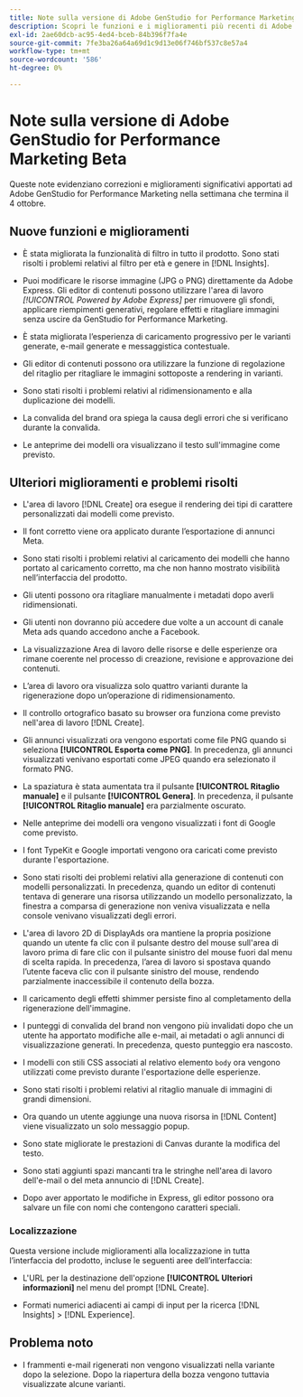 ```yaml
---
title: Note sulla versione di Adobe GenStudio for Performance Marketing Beta
description: Scopri le funzioni e i miglioramenti più recenti di Adobe GenStudio for Performance Marketing.
exl-id: 2ae60dcb-ac95-4ed4-bceb-84b396f7fa4e
source-git-commit: 7fe3ba26a64a69d1c9d13e06f746bf537c8e57a4
workflow-type: tm+mt
source-wordcount: '586'
ht-degree: 0%

---
```


# Note sulla versione di Adobe GenStudio for Performance Marketing Beta

Queste note evidenziano correzioni e miglioramenti significativi apportati ad Adobe GenStudio for Performance Marketing nella settimana che termina il 4 ottobre.

## Nuove funzioni e miglioramenti

* È stata migliorata la funzionalità di filtro in tutto il prodotto. Sono stati risolti i problemi relativi al filtro per età e genere in [!DNL Insights].  <!-- GS-1198 -->

* Puoi modificare le risorse immagine (JPG o PNG) direttamente da Adobe Express. Gli editor di contenuti possono utilizzare l&#39;area di lavoro _[!UICONTROL Powered by Adobe Express]_ per rimuovere gli sfondi, applicare riempimenti generativi, regolare effetti e ritagliare immagini senza uscire da GenStudio for Performance Marketing. <!-- GS-4615 -->

* È stata migliorata l’esperienza di caricamento progressivo per le varianti generate, e-mail generate e messaggistica contestuale. <!-- GS-4651 3062-->

* Gli editor di contenuti possono ora utilizzare la funzione di regolazione del ritaglio per ritagliare le immagini sottoposte a rendering in varianti. <!-- GS-2342 -->

* Sono stati risolti i problemi relativi al ridimensionamento e alla duplicazione dei modelli. <!-- GS-4895 -->

* La convalida del brand ora spiega la causa degli errori che si verificano durante la convalida.

* Le anteprime dei modelli ora visualizzano il testo sull&#39;immagine come previsto. <!-- GS-5917 -->

## Ulteriori miglioramenti e problemi risolti

* L&#39;area di lavoro [!DNL Create] ora esegue il rendering dei tipi di carattere personalizzati dai modelli come previsto. <!-- GS-3415 -->

* Il font corretto viene ora applicato durante l’esportazione di annunci Meta. <!-- GS-5875 -->

* Sono stati risolti i problemi relativi al caricamento dei modelli che hanno portato al caricamento corretto, ma che non hanno mostrato visibilità nell’interfaccia del prodotto. <!-- GS-4815 5650-->

* Gli utenti possono ora ritagliare manualmente i metadati dopo averli ridimensionati. <!-- GS-5871 -->

* Gli utenti non dovranno più accedere due volte a un account di canale Meta ads quando accedono anche a Facebook. <!-- GS-3009 -->

* La visualizzazione Area di lavoro delle risorse e delle esperienze ora rimane coerente nel processo di creazione, revisione e approvazione dei contenuti. <!-- GS-5877 -->

* L’area di lavoro ora visualizza solo quattro varianti durante la rigenerazione dopo un’operazione di ridimensionamento. <!-- GS-5869 -->

* Il controllo ortografico basato su browser ora funziona come previsto nell&#39;area di lavoro [!DNL Create]. <!-- GS-5760 -->

* Gli annunci visualizzati ora vengono esportati come file PNG quando si seleziona **[!UICONTROL Esporta come PNG]**. In precedenza, gli annunci visualizzati venivano esportati come JPEG quando era selezionato il formato PNG. <!-- GS-5545 -->

* La spaziatura è stata aumentata tra il pulsante **[!UICONTROL Ritaglio manuale]** e il pulsante **[!UICONTROL Genera]**. In precedenza, il pulsante **[!UICONTROL Ritaglio manuale]** era parzialmente oscurato. <!-- GS-6084 -->

* Nelle anteprime dei modelli ora vengono visualizzati i font di Google come previsto. <!-- GS-5946 -->

* I font TypeKit e Google importati vengono ora caricati come previsto durante l&#39;esportazione. <!-- GS-5948 -->

* Sono stati risolti dei problemi relativi alla generazione di contenuti con modelli personalizzati. In precedenza, quando un editor di contenuti tentava di generare una risorsa utilizzando un modello personalizzato, la finestra a comparsa di generazione non veniva visualizzata e nella console venivano visualizzati degli errori. <!-- GS-5262 -->

* L&#39;area di lavoro 2D di DisplayAds ora mantiene la propria posizione quando un utente fa clic con il pulsante destro del mouse sull&#39;area di lavoro prima di fare clic con il pulsante sinistro del mouse fuori dal menu di scelta rapida. In precedenza, l’area di lavoro si spostava quando l’utente faceva clic con il pulsante sinistro del mouse, rendendo parzialmente inaccessibile il contenuto della bozza.  <!-- GS-5687 -->

* Il caricamento degli effetti shimmer persiste fino al completamento della rigenerazione dell&#39;immagine.  <!-- GS-5811 -->

* I punteggi di convalida del brand non vengono più invalidati dopo che un utente ha apportato modifiche alle e-mail, ai metadati o agli annunci di visualizzazione generati. In precedenza, questo punteggio era nascosto. <!-- GS-5379 -->

* I modelli con stili CSS associati al relativo elemento `body` ora vengono utilizzati come previsto durante l&#39;esportazione delle esperienze. <!-- GS-5947 -->

* Sono stati risolti i problemi relativi al ritaglio manuale di immagini di grandi dimensioni. <!-- GS-6039 -->

* Ora quando un utente aggiunge una nuova risorsa in [!DNL Content] viene visualizzato un solo messaggio popup. <!-- GS-5020 -->

* Sono state migliorate le prestazioni di Canvas durante la modifica del testo.  <!-- GS-5118 -->

* Sono stati aggiunti spazi mancanti tra le stringhe nell&#39;area di lavoro dell&#39;e-mail o del meta annuncio di [!DNL Create]. <!-- GS-5019 -->

* Dopo aver apportato le modifiche in Express, gli editor possono ora salvare un file con nomi che contengono caratteri speciali. <!-- GS-6131 -->

### Localizzazione

Questa versione include miglioramenti alla localizzazione in tutta l’interfaccia del prodotto, incluse le seguenti aree dell’interfaccia:

* L&#39;URL per la destinazione dell&#39;opzione **[!UICONTROL Ulteriori informazioni]** nel menu del prompt [!DNL Create]. <!-- GS-5029 -->

* Formati numerici adiacenti ai campi di input per la ricerca [!DNL Insights] > [!DNL Experience]. <!-- GS-4494 -->

## Problema noto

* I frammenti e-mail rigenerati non vengono visualizzati nella variante dopo la selezione. Dopo la riapertura della bozza vengono tuttavia visualizzate alcune varianti. <!-- GS-5913 -->